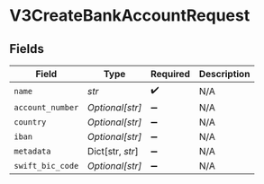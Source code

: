 # V3CreateBankAccountRequest


## Fields

| Field              | Type               | Required           | Description        |
| ------------------ | ------------------ | ------------------ | ------------------ |
| `name`             | *str*              | :heavy_check_mark: | N/A                |
| `account_number`   | *Optional[str]*    | :heavy_minus_sign: | N/A                |
| `country`          | *Optional[str]*    | :heavy_minus_sign: | N/A                |
| `iban`             | *Optional[str]*    | :heavy_minus_sign: | N/A                |
| `metadata`         | Dict[str, *str*]   | :heavy_minus_sign: | N/A                |
| `swift_bic_code`   | *Optional[str]*    | :heavy_minus_sign: | N/A                |